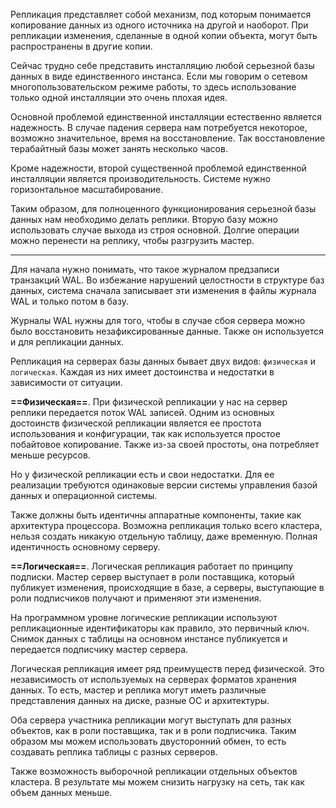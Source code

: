 Репликация представляет собой механизм, под которым понимается копирование данных из одного источника на другой и наоборот. При репликации изменения, сделанные в одной копии объекта, могут быть распространены в другие копии.

Сейчас трудно себе представить инсталляцию любой серьезной базы данных в виде единственного инстанса. Если мы говорим о сетевом многопользовательском режиме работы, то здесь использование только одной инсталляции это очень плохая идея.

Основной проблемой единственной инсталляции естественно является надежность. В случае падения сервера нам потребуется некоторое, возможно значительное, время на восстановление. Так восстановление терабайтный базы может занять несколько часов.

Кроме надежности, второй существенной проблемой единственной инсталляции является производительность. Системе нужно горизонтальное масштабирование.

Таким образом, для полноценного функционирования серьезной базы данных нам необходимо делать реплики. Вторую базу можно использовать случае выхода из строя основной. Долгие операции можно перенести на реплику, чтобы разгрузить  мастер.

---

Для начала нужно понимать, что такое журналом предзаписи транзакций WAL. Во избежание нарушений целостности в структуре баз данных, система сначала записывает эти изменения в файлы журнала WAL и только потом в базу.

Журналы WAL нужны для того, чтобы в случае сбоя сервера можно было восстановить незафиксированные данные. Также он используется и для репликации данных.

Репликация на серверах базы данных бывает двух видов: `физическая` и `логическая`. Каждая из них имеет достоинства и недостатки в зависимости от ситуации.

**==Физическая==**. При физической репликации у нас на сервер реплики передается поток WAL записей. Одним из основных достоинств физической репликации является ее простота использования и конфигурации, так как используется простое побайтовое копирование. Также из-за своей простоты, она потребляет меньше ресурсов.

Но у физической репликации есть и свои недостатки. Для ее реализации требуются одинаковые версии системы управления базой данных и операционной системы.

Также должны быть идентичны аппаратные компоненты, такие как архитектура процессора. Возможна репликация только всего кластера, нельзя создать никакую отдельную таблицу, даже временную. Полная идентичность основному серверу.

**==Логическая==**. Логическая репликация работает по принципу подписки. Мастер сервер выступает в роли поставщика, который публикует изменения, происходящие в базе, а серверы, выступающие в роли подписчиков получают и применяют эти изменения.

На программном уровне логические репликации используют репликационные идентификаторы как правило, это первичный ключ. Снимок данных с таблицы на основном инстансе публикуется и передается подписчику мастер сервера.

Логическая репликация  имеет ряд преимуществ перед физической. Это независимость от используемых на серверах форматов хранения данных. То есть, мастер и реплика могут иметь различные представления данных на диске, разные ОС и архитектуры.

Оба сервера участника репликации могут выступать для разных объектов, как в роли поставщика, так и в роли подписчика. Таким образом мы можем использовать двусторонний обмен, то есть создавать реплика таблицы с разных серверов.

Также возможность выборочной репликации отдельных объектов кластера. В результате мы можем снизить нагрузку на сеть, так как объем данных меньше.